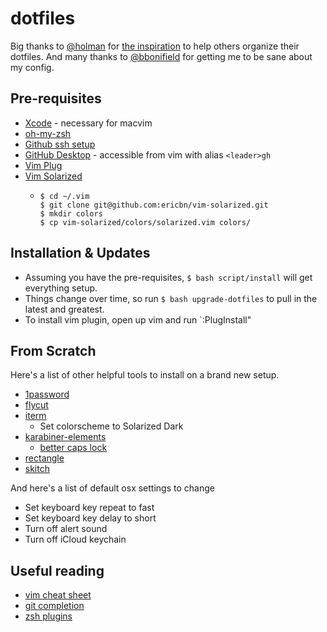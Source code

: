 # dotfiles

Big thanks to [@holman](https://github.com/holman) for [the inspiration](https://github.com/holman/dotfiles)
to help others organize their dotfiles. And many thanks to [@bbonifield](https://github.com/bbonifield) for
getting me to be sane about my config.

## Pre-requisites

- [Xcode](https://apps.apple.com/us/app/xcode/id497799835?mt=12) - necessary for macvim
- [oh-my-zsh](https://github.com/robbyrussell/oh-my-zsh)
- [Github ssh setup](https://docs.github.com/en/authentication/connecting-to-github-with-ssh/generating-a-new-ssh-key-and-adding-it-to-the-ssh-agent)
- [GitHub Desktop](https://desktop.github.com/) - accessible from vim with alias `<leader>gh`
- [Vim Plug](https://github.com/junegunn/vim-plug#installation)
- [Vim Solarized](https://github.com/ericbn/vim-solarized)
  - ```
    $ cd ~/.vim
    $ git clone git@github.com:ericbn/vim-solarized.git
    $ mkdir colors
    $ cp vim-solarized/colors/solarized.vim colors/
    ```

## Installation & Updates

- Assuming you have the pre-requisites, `$ bash script/install` will get everything setup.
- Things change over time, so run `$ bash upgrade-dotfiles` to pull in the latest
and greatest.
- To install vim plugin, open up vim and run `:PlugInstall"

## From Scratch

Here's a list of other helpful tools to install on a brand new setup.

- [1password](https://1password.com/product/mac/)
- [flycut](https://apps.apple.com/us/app/flycut-clipboard-manager/id442160987?mt=12)
- [iterm](https://iterm2.com/)
  - Set colorscheme to Solarized Dark
- [karabiner-elements](https://karabiner-elements.pqrs.org/)
  - [better caps lock](https://ke-complex-modifications.pqrs.org/#caps_lock)
- [rectangle](https://rectangleapp.com/)
- [skitch](https://apps.apple.com/us/app/skitch-snap-mark-up-share/id425955336?mt=12)

And here's a list of default osx settings to change

- Set keyboard key repeat to fast
- Set keyboard key delay to short
- Turn off alert sound
- Turn off iCloud keychain

## Useful reading

- [vim cheat sheet](https://vim.rtorr.com/)
- [git completion](https://oliverspryn.com/blog/adding-git-completion-to-zsh)
- [zsh plugins](https://github.com/ohmyzsh/ohmyzsh/wiki/Plugins)
